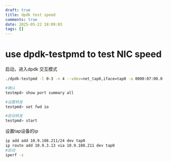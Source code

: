```yaml
---
draft: true
title: dpdk test speed
comments: true
date: 2025-05-22 18:09:03
tags: []
---
```



# use dpdk-testpmd to test NIC speed

启动，进入dpdk 交互模式

```sh
./dpdk-testpmd -l 0-3 -n 4 --vdev=net_tap0,iface=tap0 -a 0000:07:00.0 -- -i --port-topology=chained 

#确认
testmpd> show port summary all 

#设置转发
testpmd> set fwd io 

#启动转发
testpmd> start 
```

设置tap设备的ip
```sh
ip add add 10.9.108.211/24 dev tap0
ip route add 10.9.3.13 via 10.9.108.211 dev tap0
#启动
iperf -s
```
